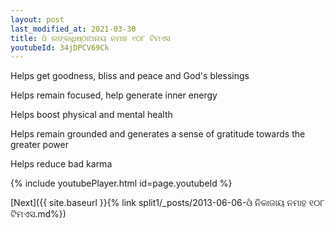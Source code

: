 ```yaml
---
layout: post
last_modified_at: 2021-03-30
title: ଓଁ ଲଙ୍କାଧିଷ୍ଠାଅନାୟ ନମାହ ୧୦୮ ଟିମଏସ
youtubeId: 34jDPCV69Ck
---
```

 
 
Helps get goodness, bliss and peace and God's blessings
 
Helps remain focused, help generate inner energy 
 
Helps boost physical and mental health 
 
Helps remain grounded and generates a sense of gratitude towards the greater power 
 
Helps reduce bad karma
 
 
 
 


{% include youtubePlayer.html id=page.youtubeId %}
 
[Next]({{ site.baseurl }}{% link  split1/_posts/2013-06-06-ଓଁ ନିକାଜାୟ ନମାହ ୧୦୮ ଟିମଏସ.md%})
 

